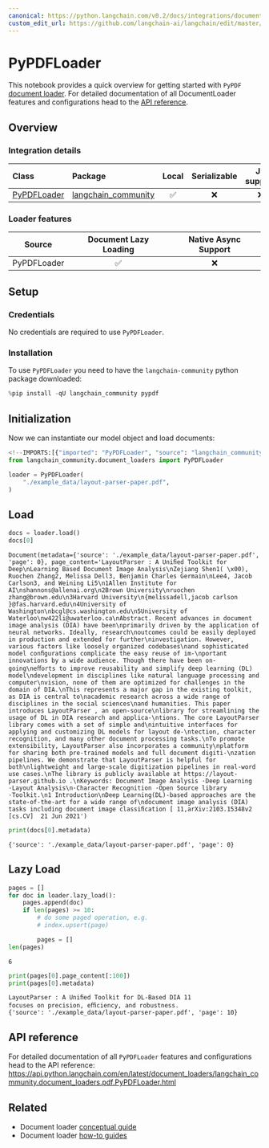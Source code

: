 ```yaml
---
canonical: https://python.langchain.com/v0.2/docs/integrations/document_loaders/pypdfloader/
custom_edit_url: https://github.com/langchain-ai/langchain/edit/master/docs/docs/integrations/document_loaders/pypdfloader.ipynb
---
```


# PyPDFLoader

This notebook provides a quick overview for getting started with `PyPDF` [document loader](https://python.langchain.com/v0.2/docs/concepts/#document-loaders). For detailed documentation of all DocumentLoader features and configurations head to the [API reference](https://api.python.langchain.com/en/latest/document_loaders/langchain_community.document_loaders.pdf.PyPDFLoader.html).

## Overview
### Integration details

| Class | Package | Local | Serializable | JS support|
| :--- | :--- | :---: | :---: |  :---: |
| [PyPDFLoader](https://api.python.langchain.com/en/latest/document_loaders/langchain_community.document_loaders.pdf.PyPDFLoader.html) | [langchain_community](https://api.python.langchain.com/en/latest/community_api_reference.html) | ✅ | ❌ | ❌ | 
### Loader features
| Source | Document Lazy Loading | Native Async Support
| :---: | :---: | :---: |
| PyPDFLoader | ✅ | ❌ | 

## Setup

### Credentials

No credentials are required to use `PyPDFLoader`.

### Installation

To use `PyPDFLoader` you need to have the `langchain-community` python package downloaded:

```python
%pip install -qU langchain_community pypdf
```

## Initialization

Now we can instantiate our model object and load documents:

```python
<!--IMPORTS:[{"imported": "PyPDFLoader", "source": "langchain_community.document_loaders", "docs": "https://api.python.langchain.com/en/latest/document_loaders/langchain_community.document_loaders.pdf.PyPDFLoader.html", "title": "PyPDFLoader"}]-->
from langchain_community.document_loaders import PyPDFLoader

loader = PyPDFLoader(
    "./example_data/layout-parser-paper.pdf",
)
```

## Load

```python
docs = loader.load()
docs[0]
```

```output
Document(metadata={'source': './example_data/layout-parser-paper.pdf', 'page': 0}, page_content='LayoutParser : A Uniﬁed Toolkit for Deep\nLearning Based Document Image Analysis\nZejiang Shen1( \x00), Ruochen Zhang2, Melissa Dell3, Benjamin Charles Germain\nLee4, Jacob Carlson3, and Weining Li5\n1Allen Institute for AI\nshannons@allenai.org\n2Brown University\nruochen zhang@brown.edu\n3Harvard University\n{melissadell,jacob carlson }@fas.harvard.edu\n4University of Washington\nbcgl@cs.washington.edu\n5University of Waterloo\nw422li@uwaterloo.ca\nAbstract. Recent advances in document image analysis (DIA) have been\nprimarily driven by the application of neural networks. Ideally, research\noutcomes could be easily deployed in production and extended for further\ninvestigation. However, various factors like loosely organized codebases\nand sophisticated model conﬁgurations complicate the easy reuse of im-\nportant innovations by a wide audience. Though there have been on-going\neﬀorts to improve reusability and simplify deep learning (DL) model\ndevelopment in disciplines like natural language processing and computer\nvision, none of them are optimized for challenges in the domain of DIA.\nThis represents a major gap in the existing toolkit, as DIA is central to\nacademic research across a wide range of disciplines in the social sciences\nand humanities. This paper introduces LayoutParser , an open-source\nlibrary for streamlining the usage of DL in DIA research and applica-\ntions. The core LayoutParser library comes with a set of simple and\nintuitive interfaces for applying and customizing DL models for layout de-\ntection, character recognition, and many other document processing tasks.\nTo promote extensibility, LayoutParser also incorporates a community\nplatform for sharing both pre-trained models and full document digiti-\nzation pipelines. We demonstrate that LayoutParser is helpful for both\nlightweight and large-scale digitization pipelines in real-word use cases.\nThe library is publicly available at https://layout-parser.github.io .\nKeywords: Document Image Analysis ·Deep Learning ·Layout Analysis\n·Character Recognition ·Open Source library ·Toolkit.\n1 Introduction\nDeep Learning(DL)-based approaches are the state-of-the-art for a wide range of\ndocument image analysis (DIA) tasks including document image classiﬁcation [ 11,arXiv:2103.15348v2  [cs.CV]  21 Jun 2021')
```

```python
print(docs[0].metadata)
```
```output
{'source': './example_data/layout-parser-paper.pdf', 'page': 0}
```
## Lazy Load

```python
pages = []
for doc in loader.lazy_load():
    pages.append(doc)
    if len(pages) >= 10:
        # do some paged operation, e.g.
        # index.upsert(page)

        pages = []
len(pages)
```

```output
6
```

```python
print(pages[0].page_content[:100])
print(pages[0].metadata)
```
```output
LayoutParser : A Uniﬁed Toolkit for DL-Based DIA 11
focuses on precision, eﬃciency, and robustness. 
{'source': './example_data/layout-parser-paper.pdf', 'page': 10}
```
## API reference

For detailed documentation of all `PyPDFLoader` features and configurations head to the API reference: https://api.python.langchain.com/en/latest/document_loaders/langchain_community.document_loaders.pdf.PyPDFLoader.html

## Related

- Document loader [conceptual guide](/docs/concepts/#document-loaders)
- Document loader [how-to guides](/docs/how_to/#document-loaders)
